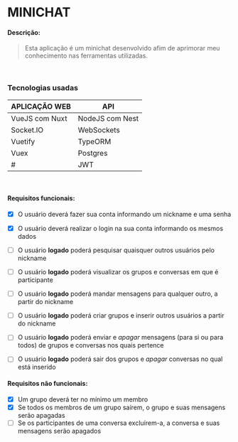 # MINICHAT

#### Descrição:
> Esta aplicação é um minichat desenvolvido afim de aprimorar meu conhecimento nas ferramentas utilizadas.

<br>

### Tecnologias usadas
|  APLICAÇÃO WEB  |       API        |
|-----------------|------------------|
| VueJS com Nuxt  | NodeJS com Nest  |
| Socket.IO       | WebSockets       |
| Vuetify         | TypeORM          |
| Vuex            | Postgres         |
| #               | JWT              |

<br>

#### Requisitos funcionais:
- [x] O usuário deverá fazer sua conta informando um nickname e uma senha
- [x] O usuário deverá realizar o login na sua conta informando os mesmos dados
- [ ] O usuário **logado** poderá pesquisar quaisquer outros usuários pelo nickname
- [ ] O usuário **logado** poderá visualizar os grupos e conversas em que é participante
- [ ] O usuário **logado** poderá mandar mensagens para qualquer outro, a partir do nickname
- [ ] O usuário **logado** poderá criar grupos e inserir outros usuários a partir do nickname
- [ ] O usuário **logado** poderá enviar e _apagar_ mensagens (para si ou para todos) de grupos e conversas nos quais pertence
- [ ] O usuário **logado** poderá sair dos grupos e _apagar_ conversas no qual está inserido


#### Requisitos não funcionais:
- [x] Um grupo deverá ter no mínimo um membro
- [x] Se todos os membros de um grupo saírem, o grupo e suas mensagens serão apagadas
- [ ] Se os participantes de uma conversa excluírem-a, a conversa e suas mensagens serão apagados